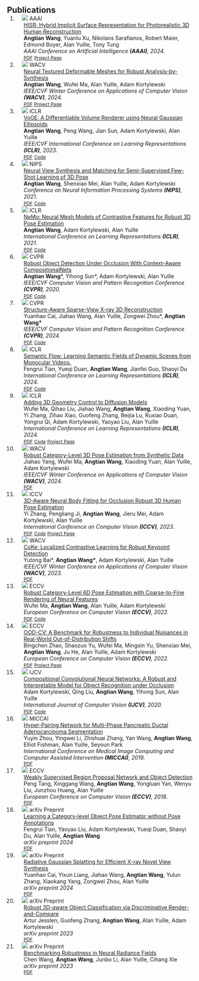 <h2 id="publications" style="margin: 2px 0px -15px;">Publications</h2>

<div class="publications">
<ol class="bibliography">


<li>
<div class="pub-row">

  <div class="col-sm-3 abbr" style="position: relative;padding-right: 15px;padding-left: 15px;">
    <img src="assets/imghisr.png" class="teaser img-fluid z-depth-1">
    <abbr class="badge">AAAI</abbr>
  </div>

  <div class="col-sm-9" style="position: relative;padding-right: 15px;padding-left: 20px;">
    <div class="title"><a href="https://arxiv.org/pdf/2312.17192.pdf">HISR: Hybrid Implicit Surface Representation for Photorealistic 3D Human Reconstruction</a></div>
    <div class="author"><strong>Angtian Wang</strong>, Yuanlu Xu, Nikolaos Sarafianos, Robert Maier, Edmond Boyer, Alan Yuille, Tony Tung</div>
    <div class="periodical"><em>AAAI Conference on Artificial Intelligence <strong>(AAAI)</strong>, 2024.</em></div>
    <div class="links">
      <a href="https://arxiv.org/pdf/2312.17192.pdf" class="btn btn-sm z-depth-0" role="button" target="_blank" style="font-size:12px;">PDF</a>
      <!-- The links for Code, Project Page, and BibTex are placeholders as they are not provided in the LaTeX input. If available, they should be updated accordingly. -->
      <a href="https://hisr.github.io" class="btn btn-sm z-depth-0" role="button" target="_blank" style="font-size:12px;">Project Page</a>
      <!-- If this publication has an oral presentation or any other highlight, it can be added here. -->
      <!-- Example: <strong><i style="color:#e74d3c">Oral Presentation</i></strong> -->
    </div>
  </div>
</div>
</li>

<li>
<div class="pub-row">

  <div class="col-sm-3 abbr" style="position: relative;padding-right: 15px;padding-left: 15px;">
    <img src="assets/imgNTDM.png" class="teaser img-fluid z-depth-1">
    <abbr class="badge">WACV</abbr>
  </div>

  <div class="col-sm-9" style="position: relative;padding-right: 15px;padding-left: 20px;">
    <div class="title"><a href="https://arxiv.org/pdf/2306.00118.pdf">Neural Textured Deformable Meshes for Robust Analysis-by-Synthesis</a></div>
    <div class="author"><strong>Angtian Wang</strong>, Wufei Ma, Alan Yuille, Adam Kortylewski</div>
    <div class="periodical"><em>IEEE/CVF Winter Conference on Applications of Computer Vision <strong>(WACV)</strong>, 2024.</em></div>
    <div class="links">
      <a href="https://arxiv.org/pdf/2306.00118.pdf" class="btn btn-sm z-depth-0" role="button" target="_blank" style="font-size:12px;">PDF</a>
      <!-- The links for Code, Project Page, and BibTex are placeholders as they are not provided in the LaTeX input. If available, they should be updated accordingly. -->
      <a href="#" class="btn btn-sm z-depth-0" role="button" target="_blank" style="font-size:12px;">Project Page</a>
      <!-- If this publication has an oral presentation or any other highlight, it can be added here. -->
      <!-- Example: <strong><i style="color:#e74d3c">Oral Presentation</i></strong> -->
    </div>
  </div>
</div>
</li>

<li>
<div class="pub-row">

  <div class="col-sm-3 abbr" style="position: relative;padding-right: 15px;padding-left: 15px;">
    <img src="assets/imgVoGE.png" class="teaser img-fluid z-depth-1">
    <abbr class="badge">ICLR</abbr>
  </div>

  <div class="col-sm-9" style="position: relative;padding-right: 15px;padding-left: 20px;">
    <div class="title"><a href="https://openreview.net/pdf?id=AdPJb9cud_Y">VoGE: A Differentiable Volume Renderer using Neural Gaussian Ellipsoids</a></div>
    <div class="author"><strong>Angtian Wang</strong>, Peng Wang, Jian Sun, Adam Kortylewski, Alan Yuille</div>
    <div class="periodical"><em>IEEE/CVF International Conference on Learning Representations <strong>(ICLR)</strong>, 2023.</em></div>
    <div class="links">
      <a href="https://openreview.net/pdf?id=AdPJb9cud_Y" class="btn btn-sm z-depth-0" role="button" target="_blank" style="font-size:12px;">PDF</a>
      <!-- The links for Code, Project Page, and BibTex are placeholders as they are not provided in the LaTeX input. If available, they should be updated accordingly. -->
      <a href="https://github.com/Angtian/VoGE/" class="btn btn-sm z-depth-0" role="button" target="_blank" style="font-size:12px;">Code</a>
      <!-- If this publication has an oral presentation or any other highlight, it can be added here. -->
      <!-- Example: <strong><i style="color:#e74d3c">Oral Presentation</i></strong> -->
    </div>
  </div>
</div>
</li>


<li>
<div class="pub-row">

  <div class="col-sm-3 abbr" style="position: relative;padding-right: 15px;padding-left: 15px;">
    <img src="assets/imgNVSM.png" class="teaser img-fluid z-depth-1">
    <abbr class="badge">NIPS</abbr>
  </div>

  <div class="col-sm-9" style="position: relative;padding-right: 15px;padding-left: 20px;">
    <div class="title"><a href="https://openreview.net/pdf?id=JhCcUMFEq7">Neural View Synthesis and Matching for Semi-Supervised Few-Shot Learning of 3D Pose</a></div>
    <div class="author"><strong>Angtian Wang</strong>, Shenxiao Mei, Alan Yuille, Adam Kortylewski</div>
    <div class="periodical"><em>Conference on Neural Information Processing Systems <strong>(NIPS)</strong>, 2021.</em></div>
    <div class="links">
      <a href="https://openreview.net/pdf?id=JhCcUMFEq7" class="btn btn-sm z-depth-0" role="button" target="_blank" style="font-size:12px;">PDF</a>
      <!-- As before, the links for Code, Project Page, and BibTex are placeholders. Update them with actual URLs when available. -->
      <a href="https://github.com/Angtian/NeuralVS" class="btn btn-sm z-depth-0" role="button" target="_blank" style="font-size:12px;">Code</a>
      <!-- Include any notable highlights about the publication here, such as awards or special mentions. -->
    </div>
  </div>
</div>
</li>


<li>
<div class="pub-row">

  <div class="col-sm-3 abbr" style="position: relative;padding-right: 15px;padding-left: 15px;">
    <img src="assets/imgNeMo.png" class="teaser img-fluid z-depth-1">
    <abbr class="badge">ICLR</abbr>
  </div>

  <div class="col-sm-9" style="position: relative;padding-right: 15px;padding-left: 20px;">
    <div class="title"><a href="https://openreview.net/pdf?id=pmj131uIL9H">NeMo: Neural Mesh Models of Contrastive Features for Robust 3D Pose Estimation</a></div>
    <div class="author"><strong>Angtian Wang</strong>, Adam Kortylewski, Alan Yuille</div>
    <div class="periodical"><em>International Conference on Learning Representations <strong>(ICLR)</strong>, 2021.</em></div>
    <div class="links">
      <a href="https://openreview.net/pdf?id=pmj131uIL9H" class="btn btn-sm z-depth-0" role="button" target="_blank" style="font-size:12px;">PDF</a>
      <!-- The links for Code, Project Page, and BibTex are placeholders as they are not provided in the LaTeX input. If available, they should be updated accordingly. -->
      <a href="https://github.com/Angtian/NeMo" class="btn btn-sm z-depth-0" role="button" target="_blank" style="font-size:12px;">Code</a>
      <!-- If this publication has an oral presentation or any other highlight, it can be added here. -->
      <!-- Example: <strong><i style="color:#e74d3c">Oral Presentation</i></strong> -->
    </div>
  </div>
</div>
</li>


<li>
<div class="pub-row">

  <div class="col-sm-3 abbr" style="position: relative;padding-right: 15px;padding-left: 15px;">
    <img src="assets/imgCompDetect.png" class="teaser img-fluid z-depth-1">
    <abbr class="badge">CVPR</abbr>
  </div>

  <div class="col-sm-9" style="position: relative;padding-right: 15px;padding-left: 20px;">
    <div class="title"><a href="http://openaccess.thecvf.com/content_CVPR_2020/papers/Wang_Robust_Object_Detection_Under_Occlusion_With_Context-Aware_CompositionalNets_CVPR_2020_paper.pdf">Robust Object Detection Under Occlusion With Context-Aware CompositionalNets</a></div>
    <div class="author"><strong>Angtian Wang</strong>*, Yihong Sun*, Adam Kortylewski, Alan Yuille</div>
    <div class="periodical"><em>IEEE/CVF Computer Vision and Pattern Recognition Conference <strong>(CVPR)</strong>, 2020.</em></div>
    <div class="links">
      <a href="http://openaccess.thecvf.com/content_CVPR_2020/papers/Wang_Robust_Object_Detection_Under_Occlusion_With_Context-Aware_CompositionalNets_CVPR_2020_paper.pdf" class="btn btn-sm z-depth-0" role="button" target="_blank" style="font-size:12px;">PDF</a>
      <!-- The links for Code, Project Page, and BibTex are placeholders as they are not provided in the LaTeX input. If available, they should be updated accordingly. -->
      <a href="https://github.com/Angtian/OccludedPASCAL3D" class="btn btn-sm z-depth-0" role="button" target="_blank" style="font-size:12px;">Code</a>
      <!-- If this publication has an oral presentation or any other highlight, it can be added here. -->
    </div>
  </div>
</div>
</li>


<li>
<div class="pub-row">

  <div class="col-sm-3 abbr" style="position: relative;padding-right: 15px;padding-left: 15px;">
    <img src="assets/imgSaxNeRF.png" class="teaser img-fluid z-depth-1">
    <abbr class="badge">CVPR</abbr>
  </div>

  <div class="col-sm-9" style="position: relative;padding-right: 15px;padding-left: 20px;">
    <div class="title"><a href="https://arxiv.org/pdf/2311.10959.pdf">Structure-Aware Sparse-View X-ray 3D Reconstruction</a></div>
    <div class="author">Yuanhao Cai, Jiahao Wang, Alan Yuille, Zongwei Zhou*, <strong>Angtian Wang*</strong></div>
    <div class="periodical"><em>IEEE/CVF Computer Vision and Pattern Recognition Conference <strong>(CVPR)</strong>, 2024.</em></div>
    <div class="links">
      <a href="https://arxiv.org/pdf/2311.10959.pdf" class="btn btn-sm z-depth-0" role="button" target="_blank" style="font-size:12px;">PDF</a>
      <!-- As with previous examples, the links for Code, Project Page, and BibTex are placeholders. Update them with actual URLs when available. -->
      <a href="https://github.com/caiyuanhao1998/SAX-NeRF" class="btn btn-sm z-depth-0" role="button" target="_blank" style="font-size:12px;">Code</a>
      <!-- If there are any notable highlights about the publication, such as an oral presentation, they can be mentioned here. -->
    </div>
  </div>
</div>
</li>


<li>
<div class="pub-row">

  <div class="col-sm-3 abbr" style="position: relative;padding-right: 15px;padding-left: 15px;">
    <img src="assets/imgSemanticFlow.png" class="teaser img-fluid z-depth-1">
    <abbr class="badge">ICLR</abbr>
  </div>

  <div class="col-sm-9" style="position: relative;padding-right: 15px;padding-left: 20px;">
    <div class="title"><a href="https://openreview.net/pdf?id=A2mRcRyGdl">Semantic Flow: Learning Semantic Fields of Dynamic Scenes from Monocular Videos.</a></div>
    <div class="author">Fengrui Tian, Yueqi Duan, <strong>Angtian Wang</strong>, Jianfei Guo, Shaoyi Du</div>
    <div class="periodical"><em>International Conference on Learning Representations <strong>(ICLR)</strong>, 2024.</em></div>
    <div class="links">
      <a href="https://openreview.net/pdf?id=A2mRcRyGdl" class="btn btn-sm z-depth-0" role="button" target="_blank" style="font-size:12px;">PDF</a>
      <!-- The links for Code, Project Page, and BibTex are placeholders since they were not provided. If available, update them accordingly. -->
      <a href="https://github.com/tianfr/Semantic-Flow/" class="btn btn-sm z-depth-0" role="button" target="_blank" style="font-size:12px;">Code</a>
      <!-- Include any highlights or notable features of the publication here, such as awards or special mentions. -->
    </div>
  </div>
</div>
</li>


<li>
<div class="pub-row">

  <div class="col-sm-3 abbr" style="position: relative;padding-right: 15px;padding-left: 15px;">
    <img src="assets/imgDST.png" class="teaser img-fluid z-depth-1">
    <abbr class="badge">ICLR</abbr>
  </div>

  <div class="col-sm-9" style="position: relative;padding-right: 15px;padding-left: 20px;">
    <div class="title"><a href="https://arxiv.org/abs/2306.08103.pdf">Adding 3D Geometry Control to Diffusion Models</a></div>
    <div class="author">Wufei Ma, Qihao Liu, Jiahao Wang, <strong>Angtian Wang</strong>, Xiaoding Yuan, Yi Zhang, Zihao Xiao, Guofeng Zhang, Beijia Lu, Ruxiao Duan, Yongrui Qi, Adam Kortylewski, Yaoyao Liu, Alan Yuille</div>
    <div class="periodical"><em>International Conference on Learning Representations <strong>(ICLR)</strong>, 2024.</em></div>
    <div class="links">
      <a href="https://arxiv.org/abs/2306.08103.pdf" class="btn btn-sm z-depth-0" role="button" target="_blank" style="font-size:12px;">PDF</a>
      <!-- As before, placeholders for Code, Project Page, and BibTex links are provided and should be updated with actual URLs when available. -->
      <a href="https://github.com/wufeim/DST3D" class="btn btn-sm z-depth-0" role="button" target="_blank" style="font-size:12px;">Code</a>
      <a href="https://ccvl.jhu.edu/3D-DST/" class="btn btn-sm z-depth-0" role="button" target="_blank" style="font-size:12px;">Project Page</a>
      <!-- Any notable highlights or recognitions related to the publication can be mentioned here. -->
    </div>
  </div>
</div>
</li>


<li>
<div class="pub-row">

  <div class="col-sm-3 abbr" style="position: relative;padding-right: 15px;padding-left: 15px;">
    <img src="assets/imgSynNeMo.png" class="teaser img-fluid z-depth-1">
    <abbr class="badge">WACV</abbr>
  </div>

  <div class="col-sm-9" style="position: relative;padding-right: 15px;padding-left: 20px;">
    <div class="title"><a href="https://arxiv.org/pdf/2305.16124.pdf">Robust Category-Level 3D Pose Estimation from Synthetic Data</a></div>
    <div class="author">Jiahao Yang, Wufei Ma, <strong>Angtian Wang</strong>, Xiaoding Yuan, Alan Yuille, Adam Kortylewski</div>
    <div class="periodical"><em>IEEE/CVF Winter Conference on Applications of Computer Vision <strong>(WACV)</strong>, 2024.</em></div>
    <div class="links">
      <a href="https://arxiv.org/pdf/2305.16124.pdf" class="btn btn-sm z-depth-0" role="button" target="_blank" style="font-size:12px;">PDF</a>
      <!-- Placeholders for Code, Project Page, and BibTex links are included and should be updated with actual URLs when they become available. -->
      <!-- Include any notable highlights or recognitions related to the publication here. -->
    </div>
  </div>
</div>
</li>


<li>
<div class="pub-row">

  <div class="col-sm-3 abbr" style="position: relative;padding-right: 15px;padding-left: 15px;">
    <img src="assets/imgNeuralSMPL.jpg" class="teaser img-fluid z-depth-1">
    <abbr class="badge">ICCV</abbr>
  </div>

  <div class="col-sm-9" style="position: relative;padding-right: 15px;padding-left: 20px;">
    <div class="title"><a href="https://openaccess.thecvf.com/content/ICCV2023/papers/Zhang_3D-Aware_Neural_Body_Fitting_for_Occlusion_Robust_3D_Human_Pose_ICCV_2023_paper.pdf">3D-Aware Neural Body Fitting for Occlusion Robust 3D Human Pose Estimation</a></div>
    <div class="author">Yi Zhang, Pengliang Ji, <strong>Angtian Wang</strong>, Jieru Mei, Adam Kortylewski, Alan Yuille</div>
    <div class="periodical"><em>International Conference on Computer Vision <strong>(ICCV)</strong>, 2023.</em></div>
    <div class="links">
      <a href="https://openaccess.thecvf.com/content/ICCV2023/papers/Zhang_3D-Aware_Neural_Body_Fitting_for_Occlusion_Robust_3D_Human_Pose_ICCV_2023_paper.pdf" class="btn btn-sm z-depth-0" role="button" target="_blank" style="font-size:12px;">PDF</a>
      <!-- Placeholders for Code, Project Page, and BibTex links are provided and should be updated with actual URLs when available. -->
      <a href="https://github.com/edz-o/3DNBF" class="btn btn-sm z-depth-0" role="button" target="_blank" style="font-size:12px;">Code</a>
      <a href="https://3dnbf.github.io/" class="btn btn-sm z-depth-0" role="button" target="_blank" style="font-size:12px;">Project Page</a>
      <!-- Any special mentions or highlights related to the publication can be included here. -->
    </div>
  </div>
</div>
</li>


<li>
<div class="pub-row">

  <div class="col-sm-3 abbr" style="position: relative;padding-right: 15px;padding-left: 15px;">
    <img src="assets/imgCoKe.jpg" class="teaser img-fluid z-depth-1">
    <abbr class="badge">WACV</abbr>
  </div>

  <div class="col-sm-9" style="position: relative;padding-right: 15px;padding-left: 20px;">
    <div class="title"><a href="https://arxiv.org/pdf/2009.14115.pdf">CoKe: Localized Contrastive Learning for Robust Keypoint Detection</a></div>
    <div class="author">Yutong Bai*, <strong>Angtian Wang*</strong>, Adam Kortylewski, Alan Yuille</div>
    <div class="periodical"><em>IEEE/CVF Winter Conference on Applications of Computer Vision <strong>(WACV)</strong>, 2023.</em></div>
    <div class="links">
      <a href="https://arxiv.org/pdf/2009.14115.pdf" class="btn btn-sm z-depth-0" role="button" target="_blank" style="font-size:12px;">PDF</a>
      <!-- Placeholders for Code, Project Page, and BibTex links are provided. They should be updated with actual URLs when available. -->
      <!-- Include any special mentions or highlights related to the publication here. -->
    </div>
  </div>
</div>
</li>

<li>
<div class="pub-row">

  <div class="col-sm-3 abbr" style="position: relative;padding-right: 15px;padding-left: 15px;">
    <img src="assets/img6DNeMo.png" class="teaser img-fluid z-depth-1">
    <abbr class="badge">ECCV</abbr>
  </div>

  <div class="col-sm-9" style="position: relative;padding-right: 15px;padding-left: 20px;">
    <div class="title"><a href="https://arxiv.org/pdf/2209.05624.pdf">Robust Category-Level 6D Pose Estimation with Coarse-to-Fine Rendering of Neural Features</a></div>
    <div class="author">Wufei Ma, <strong>Angtian Wang</strong>, Alan Yuille, Adam Kortylewski</div>
    <div class="periodical"><em>European Conference on Computer Vision <strong>(ECCV)</strong>, 2022.</em></div>
    <div class="links">
      <a href="https://arxiv.org/pdf/2209.05624.pdf" class="btn btn-sm z-depth-0" role="button" target="_blank" style="font-size:12px;">PDF</a>
      <!-- Placeholders for Code, Project Page, and BibTex links are provided. They should be updated with actual URLs when available. -->
      <a href="https://github.com/wufeim/6d_pose_eccv22" class="btn btn-sm z-depth-0" role="button" target="_blank" style="font-size:12px;">Code</a>
      <!-- Additional notable publication highlights or recognitions can be mentioned here. -->
    </div>
  </div>
</div>
</li>


<li>
<div class="pub-row">

  <div class="col-sm-3 abbr" style="position: relative;padding-right: 15px;padding-left: 15px;">
    <img src="assets/imgOODCV.jpg" class="teaser img-fluid z-depth-1">
    <abbr class="badge">ECCV</abbr>
  </div>

  <div class="col-sm-9" style="position: relative;padding-right: 15px;padding-left: 20px;">
    <div class="title"><a href="https://openreview.net/pdf?id=Y11fVS4n8d9">OOD-CV: A Benchmark for Robustness to Individual Nuisances in Real-World Out-of-Distribution Shifts</a></div>
    <div class="author">Bingchen Zhao, Shaozuo Yu, Wufei Ma, Mingxin Yu, Shenxiao Mei, <strong>Angtian Wang</strong>, Ju He, Alan Yuille, Adam Kortylewski</div>
    <div class="periodical"><em>European Conference on Computer Vision <strong>(ECCV)</strong>, 2022.</em></div>
    <div class="links">
      <a href="https://openreview.net/pdf?id=Y11fVS4n8d9" class="btn btn-sm z-depth-0" role="button" target="_blank" style="font-size:12px;">PDF</a>
      <!-- Placeholders for Code, Project Page, and BibTex links are provided. They should be updated with actual URLs when available. -->
      <a href="https://www.ood-cv.org/" class="btn btn-sm z-depth-0" role="button" target="_blank" style="font-size:12px;">Project Page</a>
      <!-- Include any notable highlights or recognitions related to the publication here. -->
    </div>
  </div>
</div>
</li>


<li>
<div class="pub-row">

  <div class="col-sm-3 abbr" style="position: relative;padding-right: 15px;padding-left: 15px;">
    <img src="assets/imgCompNet.jpg" class="teaser img-fluid z-depth-1">
    <abbr class="badge">IJCV</abbr>
  </div>

  <div class="col-sm-9" style="position: relative;padding-right: 15px;padding-left: 20px;">
    <div class="title"><a href="https://arxiv.org/pdf/2006.15538">Compositional Convolutional Neural Networks: A Robust and Interpretable Model for Object Recognition under Occlusion</a></div>
    <div class="author">Adam Kortylewski, Qing Liu, <strong>Angtian Wang</strong>, Yihong Sun, Alan Yuille</div>
    <div class="periodical"><em>International Journal of Computer Vision <strong>(IJCV)</strong>, 2020.</em></div>
    <div class="links">
      <a href="https://arxiv.org/pdf/2006.15538" class="btn btn-sm z-depth-0" role="button" target="_blank" style="font-size:12px;">PDF</a>
      <!-- As in previous examples, placeholders for Code, Project Page, and BibTex links are included. Should be updated with actual URLs when available. -->
      <a href="https://github.com/AdamKortylewski/CompositionalNets" class="btn btn-sm z-depth-0" role="button" target="_blank" style="font-size:12px;">Code</a>
      <!-- Any notable publication highlights or recognitions can be included here. -->
    </div>
  </div>
</div>
</li>


<li>
<div class="pub-row">

  <div class="col-sm-3 abbr" style="position: relative;padding-right: 15px;padding-left: 15px;">
    <img src="assets/imgPancreatic.jpg" class="teaser img-fluid z-depth-1">
    <abbr class="badge">MICCAI</abbr>
  </div>

  <div class="col-sm-9" style="position: relative;padding-right: 15px;padding-left: 20px;">
    <div class="title"><a href="https://arxiv.org/pdf/1909.00906.pdf">Hyper-Pairing Network for Multi-Phase Pancreatic Ductal Adenocarcinoma Segmentation</a></div>
    <div class="author">Yuyin Zhou, Yingwei Li, Zhishuai Zhang, Yan Wang, <strong>Angtian Wang</strong>, Elliot Fishman, Alan Yuille, Seyoun Park</div>
    <div class="periodical"><em>International Conference on Medical Image Computing and Computer Assisted Intervention <strong>(MICCAI)</strong>, 2019.</em></div>
    <div class="links">
      <a href="https://arxiv.org/pdf/1909.00906.pdf" class="btn btn-sm z-depth-0" role="button" target="_blank" style="font-size:12px;">PDF</a>
      <!-- Placeholders for Code, Project Page, and BibTex links are included. They should be updated with actual URLs when available. -->
      <!-- Additional publication highlights or recognitions can be included here. -->
    </div>
  </div>
</div>
</li>


<li>
<div class="pub-row">

  <div class="col-sm-3 abbr" style="position: relative;padding-right: 15px;padding-left: 15px;">
    <img src="assets/imgWeaklyDetect.png" class="teaser img-fluid z-depth-1">
    <abbr class="badge">ECCV</abbr>
  </div>

  <div class="col-sm-9" style="position: relative;padding-right: 15px;padding-left: 20px;">
    <div class="title"><a href="https://openaccess.thecvf.com/content_ECCV_2018/papers/Peng_Tang_Weakly_Supervised_Region_ECCV_2018_paper.pdf">Weakly Supervised Region Proposal Network and Object Detection</a></div>
    <div class="author">Peng Tang, Xinggang Wang, <strong>Angtian Wang</strong>, Yongluan Yan, Wenyu Liu, Junzhou Huang, Alan Yuille</div>
    <div class="periodical"><em>European Conference on Computer Vision <strong>(ECCV)</strong>, 2018.</em></div>
    <div class="links">
      <a href="https://openaccess.thecvf.com/content_ECCV_2018/papers/Peng_Tang_Weakly_Supervised_Region_ECCV_2018_paper.pdf" class="btn btn-sm z-depth-0" role="button" target="_blank" style="font-size:12px;">PDF</a>
      <!-- Placeholders for Code, Project Page, and BibTex links are provided. They should be updated with actual URLs when available. -->
      <!-- Additional publication highlights or recognitions can be mentioned here. -->
    </div>
  </div>
</div>
</li>


<li>
<div class="pub-row">

  <div class="col-sm-3 abbr" style="position: relative;padding-right: 15px;padding-left: 15px;">
    <img src="assets/imgDiffNeMo.jpg" class="teaser img-fluid z-depth-1">
    <abbr class="badge">arXiv Preprint</abbr>
  </div>

  <div class="col-sm-9" style="position: relative;padding-right: 15px;padding-left: 20px;">
    <div class="title"><a href="https://arxiv.org/abs/2404.05626.pdf">Learning a Category-level Object Pose Estimator without Pose Annotations</a></div>
    <div class="author">Fengrui Tian, Yaoyao Liu, Adam Kortylewski, Yueqi Duan, Shaoyi Du, Alan Yuille, <strong>Angtian Wang</strong></div>
    <div class="periodical"><em>arXiv preprint 2024</em></div>
    <div class="links">
      <a href="https://arxiv.org/abs/2404.05626.pdf" class="btn btn-sm z-depth-0" role="button" target="_blank" style="font-size:12px;">PDF</a>
      <!-- Placeholders for Code, Project Page, and BibTex links are included. They should be updated with actual URLs when available. -->
      <!-- Additional publication highlights or recognitions can be included here. -->
    </div>
  </div>
</div>
</li>


<li>
<div class="pub-row">

  <div class="col-sm-3 abbr" style="position: relative;padding-right: 15px;padding-left: 15px;">
    <img src="assets/imgRadGS.jpg" class="teaser img-fluid z-depth-1">
    <abbr class="badge">arXiv Preprint</abbr>
  </div>

  <div class="col-sm-9" style="position: relative;padding-right: 15px;padding-left: 20px;">
    <div class="title"><a href="https://arxiv.org/abs/2403.04116.pdf">Radiative Gaussian Splatting for Efficient X-ray Novel View Synthesis</a></div>
    <div class="author">Yuanhao Cai, Yixun Liang, Jiahao Wang, <strong>Angtian Wang</strong>, Yulun Zhang, Xiaokang Yang, Zongwei Zhou, Alan Yuille</div>
    <div class="periodical"><em>arXiv preprint 2024</em></div>
    <div class="links">
      <a href="https://arxiv.org/abs/2403.04116.pdf" class="btn btn-sm z-depth-0" role="button" target="_blank" style="font-size:12px;">PDF</a>
      <!-- Placeholders for Code, Project Page, and BibTex links are provided. They should be updated with actual URLs when available. -->
      <!-- Additional publication highlights or recognitions can be included here. -->
    </div>
  </div>
</div>
</li>


<li>
<div class="pub-row">

  <div class="col-sm-3 abbr" style="position: relative;padding-right: 15px;padding-left: 15px;">
    <img src="assets/imgClsNeMo.jpg" class="teaser img-fluid z-depth-1">
    <!-- As this publication is an arXiv preprint, 'arXiv' or the year may be used as a badge. Adjust according to your needs. -->
    <abbr class="badge">arXiv Preprint</abbr>
  </div>

  <div class="col-sm-9" style="position: relative;padding-right: 15px;padding-left: 20px;">
    <div class="title"><a href="https://arxiv.org/pdf/2305.14668.pdf">Robust 3D-aware Object Classification via Discriminative Render-and-Compare</a></div>
    <div class="author">Artur Jesslen, Guofeng Zhang, <strong>Angtian Wang</strong>, Alan Yuille, Adam Kortylewski</div>
    <div class="periodical"><em>arXiv preprint 2023</em></div>
    <div class="links">
      <a href="https://arxiv.org/pdf/2305.14668.pdf" class="btn btn-sm z-depth-0" role="button" target="_blank" style="font-size:12px;">PDF</a>
      <!-- Placeholders for Code, Project Page, and BibTex links are included. Should be updated with actual URLs when available. -->
      <!-- Additional publication highlights or recognitions can be mentioned here. -->
    </div>
  </div>
</div>
</li>


<li>
<div class="pub-row">

  <div class="col-sm-3 abbr" style="position: relative;padding-right: 15px;padding-left: 15px;">
    <img src="assets/imgBenckmarkNeRF.jpg" class="teaser img-fluid z-depth-1">
    <abbr class="badge">arXiv Preprint</abbr>
  </div>

  <div class="col-sm-9" style="position: relative;padding-right: 15px;padding-left: 20px;">
    <div class="title"><a href="https://arxiv.org/pdf/2301.04075.pdf">Benchmarking Robustness in Neural Radiance Fields</a></div>
    <div class="author">Chen Wang, <strong>Angtian Wang</strong>, Junbo Li, Alan Yuille, Cihang Xie</div>
    <div class="periodical"><em>arXiv preprint 2023</em></div>
    <div class="links">
      <a href="https://arxiv.org/pdf/2301.04075.pdf" class="btn btn-sm z-depth-0" role="button" target="_blank" style="font-size:12px;">PDF</a>
      <!-- Placeholders for Code, Project Page, and BibTex links are provided. These should be updated with actual URLs when available. -->
      <!-- Additional publication highlights or recognitions can be included here. -->
    </div>
  </div>
</div>
</li>




<br>

</ol>
</div>
